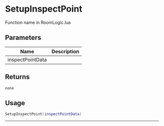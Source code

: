 # SetupInspectPoint

Function name in RoomLogic.lua

## Parameters

| Name             | Description |
| ---------------- | ----------- |
| inspectPointData |             |

## Returns

`none`

## Usage

```lua
SetupInspectPoint(inspectPointData)
```

---
